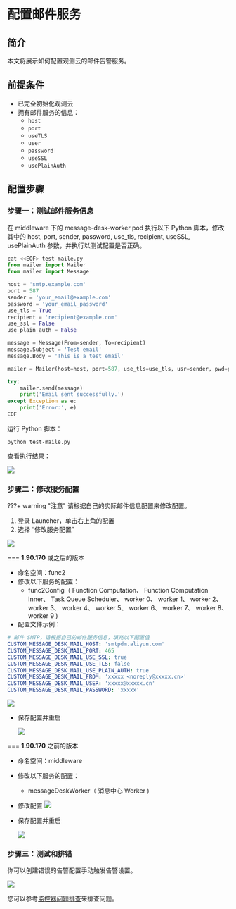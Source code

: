 # 配置邮件服务

## 简介

本文将展示如何配置观测云的邮件告警服务。

## 前提条件

- 已完全初始化观测云
- 拥有邮件服务的信息：
  - `host`
  - `port`
  - `useTLS`
  - `user`
  - `password`
  - `useSSL`
  - `usePlainAuth`

## 配置步骤

### 步骤一：测试邮件服务信息

在 middleware 下的 message-desk-worker pod 执行以下 Python 脚本，修改其中的 host, port, sender, password, use_tls, recipient, useSSL, usePlainAuth 参数，并执行以测试配置是否正确。

```python
cat <<EOF> test-maile.py
from mailer import Mailer
from mailer import Message

host = 'smtp.example.com'
port = 587
sender = 'your_email@example.com'
password = 'your_email_password'
use_tls = True
recipient = 'recipient@example.com'
use_ssl = False
use_plain_auth = False

message = Message(From=sender, To=recipient)
message.Subject = 'Test email'
message.Body = 'This is a test email'

mailer = Mailer(host=host, port=587, use_tls=use_tls, usr=sender, pwd=password, use_plain_auth=use_plain_auth, use_ssl=use_ssl)

try:
    mailer.send(message)
    print('Email sent successfully.')
except Exception as e:
    print('Error:', e)
EOF
```

运行 Python 脚本：

```shell
python test-maile.py
```

查看执行结果：

![](img/faq-mail-4.png)

### 步骤二：修改服务配置

???+ warning "注意"
     请根据自己的实际邮件信息配置来修改配置。

1. 登录 Launcher，单击右上角的配置
2. 选择 “修改服务配置”

  ![](img/faq-mail.png)

=== **1.90.170** 或之后的版本

  - 命名空间：func2
  - 修改以下服务的配置：
    - func2Config（ Function Computation、 Function Computation Inner、 Task Queue Scheduler、 worker 0、 worker 1、 worker 2、 worker 3、 worker 4、 worker 5、 worker 6、 worker 7、 worker 8、 worker 9 )
  - 配置文件示例：

  ```yaml
  # 邮件 SMTP，请根据自己的邮件服务信息，填充以下配置值
  CUSTOM_MESSAGE_DESK_MAIL_HOST: 'smtpdm.aliyun.com'
  CUSTOM_MESSAGE_DESK_MAIL_PORT: 465
  CUSTOM_MESSAGE_DESK_MAIL_USE_SSL: true
  CUSTOM_MESSAGE_DESK_MAIL_USE_TLS: false
  CUSTOM_MESSAGE_DESK_MAIL_USE_PLAIN_AUTH: true
  CUSTOM_MESSAGE_DESK_MAIL_FROM: 'xxxxx <noreply@xxxxx.cn>'
  CUSTOM_MESSAGE_DESK_MAIL_USER: 'xxxxx@xxxxx.cn'
  CUSTOM_MESSAGE_DESK_MAIL_PASSWORD: 'xxxxx'
  ```

  ![](img/mail-config-func2.png)

  - 保存配置并重启

    ![](img/faq-mail-6.png)

=== **1.90.170** 之前的版本

  - 命名空间：middleware
  - 修改以下服务的配置：
    - messageDeskWorker（ 消息中心 Worker )
  - 修改配置
    ![](img/faq-mail-2.png)


  - 保存配置并重启

    ![](img/faq-mail-6.png)

### 步骤三：测试和排错

你可以创建错误的告警配置手动触发告警设置。

![](img/faq-mail-3.png)

您可以参考[监控器问题排查](troubleshooting-monitor.md)来排查问题。